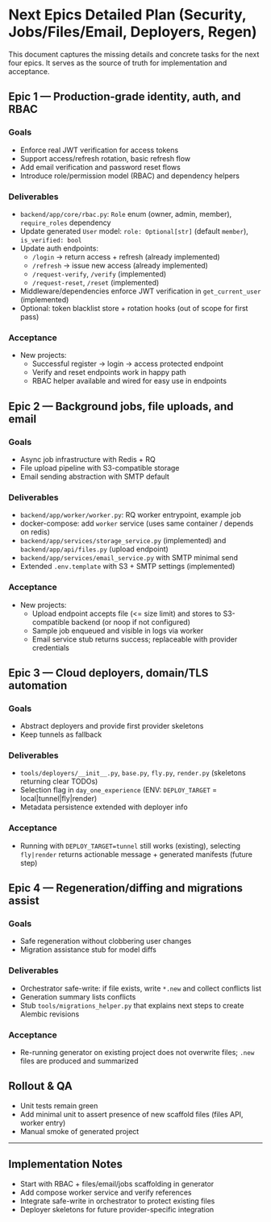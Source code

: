 # Next Epics Detailed Plan (Security, Jobs/Files/Email, Deployers, Regen)

This document captures the missing details and concrete tasks for the next four epics. It serves as the source of truth for implementation and acceptance.

## Epic 1 — Production‑grade identity, auth, and RBAC

### Goals
- Enforce real JWT verification for access tokens
- Support access/refresh rotation, basic refresh flow
- Add email verification and password reset flows
- Introduce role/permission model (RBAC) and dependency helpers

### Deliverables
- `backend/app/core/rbac.py`: `Role` enum (owner, admin, member), `require_roles` dependency
- Update generated `User` model: `role: Optional[str]` (default `member`), `is_verified: bool`
- Update auth endpoints:
  - `/login` → return access + refresh (already implemented)
  - `/refresh` → issue new access (already implemented)
  - `/request-verify`, `/verify` (implemented)
  - `/request-reset`, `/reset` (implemented)
- Middleware/dependencies enforce JWT verification in `get_current_user` (implemented)
- Optional: token blacklist store + rotation hooks (out of scope for first pass)

### Acceptance
- New projects:
  - Successful register → login → access protected endpoint
  - Verify and reset endpoints work in happy path
  - RBAC helper available and wired for easy use in endpoints

## Epic 2 — Background jobs, file uploads, and email

### Goals
- Async job infrastructure with Redis + RQ
- File upload pipeline with S3-compatible storage
- Email sending abstraction with SMTP default

### Deliverables
- `backend/app/worker/worker.py`: RQ worker entrypoint, example job
- docker-compose: add `worker` service (uses same container / depends on redis)
- `backend/app/services/storage_service.py` (implemented) and `backend/app/api/files.py` (upload endpoint)
- `backend/app/services/email_service.py` with SMTP minimal send
- Extended `.env.template` with S3 + SMTP settings (implemented)

### Acceptance
- New projects:
  - Upload endpoint accepts file (<= size limit) and stores to S3-compatible backend (or noop if not configured)
  - Sample job enqueued and visible in logs via worker
  - Email service stub returns success; replaceable with provider credentials

## Epic 3 — Cloud deployers, domain/TLS automation

### Goals
- Abstract deployers and provide first provider skeletons
- Keep tunnels as fallback

### Deliverables
- `tools/deployers/__init__.py`, `base.py`, `fly.py`, `render.py` (skeletons returning clear TODOs)
- Selection flag in `day_one_experience` (ENV: `DEPLOY_TARGET` = local|tunnel|fly|render)
- Metadata persistence extended with deployer info

### Acceptance
- Running with `DEPLOY_TARGET=tunnel` still works (existing), selecting `fly|render` returns actionable message + generated manifests (future step)

## Epic 4 — Regeneration/diffing and migrations assist

### Goals
- Safe regeneration without clobbering user changes
- Migration assistance stub for model diffs

### Deliverables
- Orchestrator safe-write: if file exists, write `*.new` and collect conflicts list
- Generation summary lists conflicts
- Stub `tools/migrations_helper.py` that explains next steps to create Alembic revisions

### Acceptance
- Re-running generator on existing project does not overwrite files; `.new` files are produced and summarized

## Rollout & QA
- Unit tests remain green
- Add minimal unit to assert presence of new scaffold files (files API, worker entry)
- Manual smoke of generated project

---

## Implementation Notes
- Start with RBAC + files/email/jobs scaffolding in generator
- Add compose worker service and verify references
- Integrate safe-write in orchestrator to protect existing files
- Deployer skeletons for future provider-specific integration
